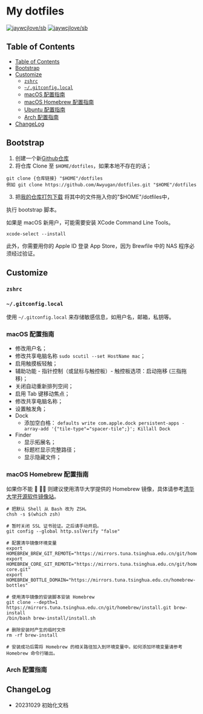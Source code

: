 # My dotfiles

<!--rehype:style=font-size: 38px; border-bottom: 0; display: flex; min-height: 260px; align-items: center; justify-content: center;-->

[![jaywcjlove/sb](https://wangchujiang.com/sb/lang/english.svg)](README-en.md) [![jaywcjlove/sb](https://wangchujiang.com/sb/lang/chinese.svg)](README.md)

<!--rehype:style=text-align: center;-->

## Table of Contents

- [Table of Contents](#table-of-contents)
- [Bootstrap](#bootstrap)
- [Customize](#customize)
    - [`zshrc`](#zshrc)
    - [`~/.gitconfig.local`](#gitconfiglocal)
    - [macOS 配置指南](#macos-配置指南)
    - [macOS Homebrew 配置指南](#macos-homebrew-配置指南)
    - [Ubuntu 配置指南](#ubuntu-配置指南)
    - [Arch 配置指南](#arch-配置指南)
- [ChangeLog](#changelog)

## Bootstrap

1. 创建一个新[Github仓库](https://github.com/new)
2. 将仓库 Clone 至 `$HOME/dotfiles`，如果本地不存在的话；
```
git clone {仓库链接} "$HOME"/dotfiles
例如 git clone https://github.com/Awyugan/dotfiles.git "$HOME"/dotfiles
```
3. 把[我的仓库打包下载](https://github.com/Awyugan/dotfiles)
将其中的文件拖入你的"$HOME"/dotfiles中，


执行 bootstrap 脚本。

如果是 macOS 新用户，可能需要安装 XCode Command Line Tools。

```shell
xcode-select --install
```

此外，你需要用你的 Apple ID 登录 App Store，因为 Brewfile 中的 NAS 程序必须经过验证。

## Customize

### `zshrc`

### `~/.gitconfig.local`

使用 `~/.gitconfig.local` 来存储敏感信息，如用户名，邮箱，私钥等。

### macOS 配置指南

- 修改用户名；
- 修改共享电脑名称 `sudo scutil --set HostName mac`；
- 启用触摸板轻触；
- 辅助功能 - 指针控制（或鼠标与触控板）- 触控板选项：启动拖移 (三指拖移)；
- 关闭自动重新排列空间；
- 启用 Tab 键移动焦点；
- 修改共享电脑名称；
- 设置触发角；
- Dock
    - 添加空白格： `defaults write com.apple.dock persistent-apps -array-add '{"tile-type"="spacer-tile";}'; Killall Dock`
- Finder
    - 显示拓展名；
    - 标题栏显示完整路径；
    - 显示隐藏文件；

### macOS Homebrew 配置指南

如果你不能 🔬 🧗‍♀️ 则建议使用清华大学提供的 Homebrew 镜像，具体请参考[清华大学开源软件镜像站](https://mirrors.tuna.tsinghua.edu.cn/help/homebrew/)。

```shell
# 把默认 Shell 从 Bash 改为 ZSH。
chsh -s $(which zsh)

# 暂时关闭 SSL 证书验证。之后请手动开启。
git config --global http.sslVerify "false"

# 配置清华镜像环境变量
export HOMEBREW_BREW_GIT_REMOTE="https://mirrors.tuna.tsinghua.edu.cn/git/homebrew/brew.git"
export HOMEBREW_CORE_GIT_REMOTE="https://mirrors.tuna.tsinghua.edu.cn/git/homebrew/homebrew-core.git"
export HOMEBREW_BOTTLE_DOMAIN="https://mirrors.tuna.tsinghua.edu.cn/homebrew-bottles"

# 使用清华镜像的安装脚本安装 Homebrew
git clone --depth=1 https://mirrors.tuna.tsinghua.edu.cn/git/homebrew/install.git brew-install
/bin/bash brew-install/install.sh

# 删除安装时产生的临时文件
rm -rf brew-install

# 安装成功后需将 Homebrew 的相关路径加入到环境变量中。如何添加环境变量请参考 Homebrew 命令行输出。
```

### Arch 配置指南

## ChangeLog

- 20231029 初始化文档

